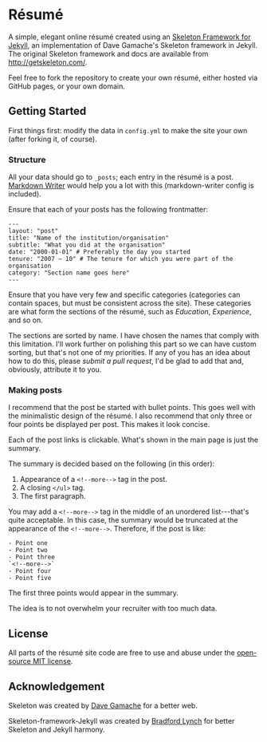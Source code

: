 # Résumé

A simple, elegant online résumé created using an [Skeleton Framework for Jekyll](https://github.com/skeleton-framework/skeleton-framework-jekyll), an implementation of Dave Gamache's Skeleton framework in Jekyll. The original Skeleton framework and docs are available from http://getskeleton.com/.

Feel free to fork the repository to create your own résumé, either hosted via GitHub pages, or your own domain.

## Getting Started

First things first: modify the data in `config.yml` to make the site your own (after forking it, of course).

### Structure

All your data should go to `_posts`; each entry in the résumé is a post. [Markdown Writer](https://atom.io/packages/markdown-writer) would help you a lot with this (markdown-writer config is included).

Ensure that each of your posts has the following frontmatter:

```
---
layout: "post"
title: "Name of the institution/organisation"
subtitle: "What you did at the organisation"
date: "2000-01-01" # Preferably the day you started
tenure: "2007 – 10" # The tenure for which you were part of the organisation
category: "Section name goes here"
---
```

Ensure that you have very few and specific categories (categories can contain spaces, but must be consistent across the site). These categories are what form the sections of the résumé, such as _Education_, _Experience_, and so on.

The sections are sorted by name. I have chosen the names that comply with this limitation. I'll work further on polishing this part so we can have custom sorting, but that's not one of my priorities. If any of you has an idea about how to do this, please _submit a pull request_, I'd be glad to add that and, obviously, attribute it to you.

### Making posts

I recommend that the post be started with bullet points. This goes well with the minimalistic design of the résumé. I also recommend that only three or four points be displayed per post. This makes it look concise.

Each of the post links is clickable. What's shown in the main page is just the summary.

The summary is decided based on the following (in this order):

1. Appearance of a `<!--more-->` tag in the post.
2. A closing `</ul>` tag.
3. The first paragraph.

You may add a `<!--more-->` tag in the middle of an unordered list---that's quite acceptable. In this case, the summary would be truncated at the appearance of the `<!--more-->`. Therefore, if the post is like:

```
- Point one
- Point two
- Point three
`<!--more-->`
- Point four
- Point five
```

The first three points would appear in the summary.

The idea is to not overwhelm your recruiter with too much data.

## License
All parts of the résumé site code are free to use and abuse under the [open-source MIT license](https://github.com/bradfordlynch/Skeleton-framework-jekyll/blob/master/LICENSE.md).

## Acknowledgement

Skeleton was created by [Dave Gamache](https://twitter.com/dhg) for a better web.

Skeleton-framework-Jekyll was created by [Bradford Lynch](https://twitter.com/blynch41) for better Skeleton and Jekyll harmony.
